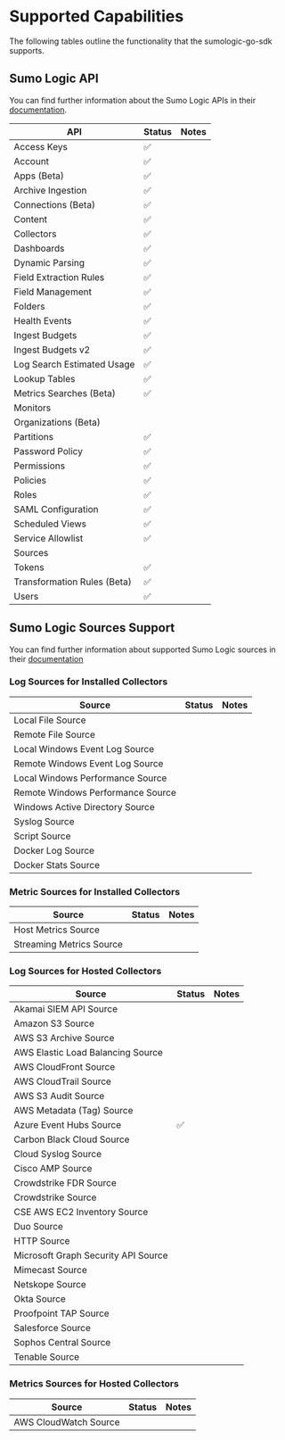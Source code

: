 # Supported Capabilities

The following tables outline the functionality that the sumologic-go-sdk supports.

## Sumo Logic API

You can find further information about the Sumo Logic APIs in their [documentation](https://help.sumologic.com/APIs).

| API | Status | Notes |
| --- | --- | --- |
| Access Keys | :white_check_mark: | |
| Account | :white_check_mark: | |
| Apps (Beta) | :white_check_mark: | |
| Archive Ingestion | :white_check_mark: | |
| Connections (Beta) | :white_check_mark: | |
| Content | :white_check_mark: | |
| Collectors | :white_check_mark: | |
| Dashboards | :white_check_mark: | |
| Dynamic Parsing | :white_check_mark: | |
| Field Extraction Rules | :white_check_mark: | |
| Field Management | :white_check_mark: | |
| Folders | :white_check_mark: | |
| Health Events | :white_check_mark: | |
| Ingest Budgets | :white_check_mark: | |
| Ingest Budgets v2 | :white_check_mark: | |
| Log Search Estimated Usage | :white_check_mark: | |
| Lookup Tables | :white_check_mark: | | 
| Metrics Searches (Beta) | :white_check_mark: | |
| Monitors | | |
| Organizations (Beta) | | |
| Partitions | :white_check_mark: | |
| Password Policy | :white_check_mark: | |
| Permissions | :white_check_mark: | |
| Policies | :white_check_mark: | |
| Roles | :white_check_mark: | |
| SAML Configuration | :white_check_mark: | |
| Scheduled Views | :white_check_mark: | |
| Service Allowlist | :white_check_mark: | |
| Sources | | |
| Tokens | :white_check_mark: | |
| Transformation Rules (Beta) | :white_check_mark: | |
| Users | :white_check_mark: | |

## Sumo Logic Sources Support

You can find further information about supported Sumo Logic sources in their [documentation](https://help.sumologic.com/03Send-Data/Sources/03Use-JSON-to-Configure-Sources)

### Log Sources for Installed Collectors

| Source | Status | Notes |
| --- | --- | --- |
| Local File Source | | |
| Remote File Source | | |
| Local Windows Event Log Source | | |
| Remote Windows Event Log Source | | |
| Local Windows Performance Source | | |
| Remote Windows Performance Source | | |
| Windows Active Directory Source | | |
| Syslog Source | | |
| Script Source | | |
| Docker Log Source | | |
| Docker Stats Source | | |

### Metric Sources for Installed Collectors

| Source | Status | Notes |
| --- | --- | --- |
| Host Metrics Source | |
| Streaming Metrics Source | |

### Log Sources for Hosted Collectors

| Source | Status | Notes |
| --- | --- | --- |
| Akamai SIEM API Source | | |
| Amazon S3 Source | | |
| AWS S3 Archive Source | | |
| AWS Elastic Load Balancing Source | | |
| AWS CloudFront Source | | |
| AWS CloudTrail Source | | |
| AWS S3 Audit Source | | |
| AWS Metadata (Tag) Source | | |
| Azure Event Hubs Source | :white_check_mark: | |
| Carbon Black Cloud Source | | |
| Cloud Syslog Source | | |
| Cisco AMP Source | | |
| Crowdstrike FDR Source | | |
| Crowdstrike Source | | |
| CSE AWS EC2 Inventory Source | | |
| Duo Source | | |
| HTTP Source | | |
| Microsoft Graph Security API Source | | |
| Mimecast Source | | |
| Netskope Source | | |
| Okta Source | | |
| Proofpoint TAP Source | | |
| Salesforce Source | | |
| Sophos Central Source | | |
| Tenable Source | | |

### Metrics Sources for Hosted Collectors

| Source | Status | Notes |
| --- | --- | --- |
| AWS CloudWatch Source | | |
